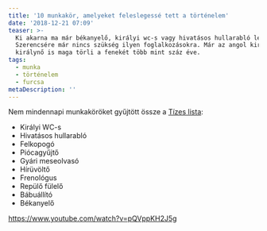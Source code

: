 ```yaml
---
title: '10 munkakör, amelyeket feleslegessé tett a történelem'
date: '2018-12-21 07:09'
teaser: >-
  Ki akarna ma már békanyelő, királyi wc-s vagy hivatásos hullarabló lenni?
  Szerencsére már nincs szükség ilyen foglalkozásokra. Már az angol király vagy
  királynő is maga törli a fenekét több mint száz éve.
tags:
  - munka
  - történelem
  - furcsa
metaDescription: ''
---
```

Nem mindennapi munkaköröket gyűjtött össze a [Tízes lista](https://www.youtube.com/channel/UCEjwheEK9lMWgQOKFGgr0xw):

- Királyi WC-s
- Hivatásos hullarabló
- Felkopogó
- Piócagyűjtő
- Gyári meseolvasó
- Hírüvöltő
- Frenológus
- Repülő fülelő
- Bábuállító
- Békanyelő

https://www.youtube.com/watch?v=pQVppKH2J5g
